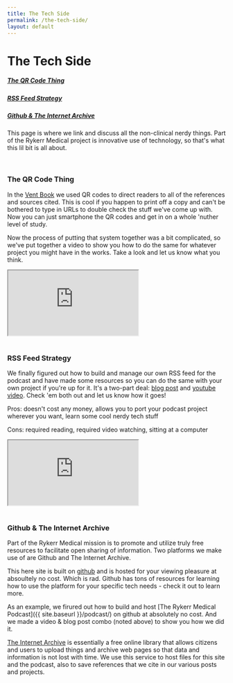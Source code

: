 ```yaml
---
title: The Tech Side
permalink: /the-tech-side/
layout: default
---
```


# The Tech Side

<h5><a href="#qrcode">The QR Code Thing</a></h5>
<h5><a href="#feed">RSS Feed Strategy</a></h5>
<h5><a href="#git-archive">Github & The Internet Archive</a></h5>

This page is where we link and discuss all the non-clinical nerdy things.  Part of the Rykerr Medical project is innovative use of technology, so that's what this lil bit is all about.

<br>

<h3 id="qrcode">The QR Code Thing</h3>

In the [Vent Book](https://www.rykerrmedical.com/clinical-resources/vent-management/) we used QR codes to direct readers to all of the references and sources cited.  This is cool if you happen to print off a copy and can't be bothered to type in URLs to double check the stuff we've come up with.  Now you can just smartphone the QR codes and get in on a whole 'nuther level of study.

Now the process of putting that system together was a bit complicated, so we've put together a video to show you how to do the same for whatever project you might have in the works.  Take a look and let us know what you think.

<div class="video-wrapper">
  <iframe 
    src="https://www.youtube.com/embed/NcUvnpnGFto"
    title="The QR Code Thing"
    allow="accelerometer; autoplay; clipboard-write; encrypted-media; gyroscope; picture-in-picture"
    allowfullscreen>
  </iframe>
</div>

<br>

<h3 id="feed">RSS Feed Strategy</h3>

We finally figured out how to build and manage our own RSS feed for the podcast and have made some resources so you can do the same with your own project if you're up for it.  It's a two-part deal: [blog post](https://www.rykerrmedical.com/2025/06/02/podcast-hosting.html) and [youtube video](https://youtu.be/nNosYLXTu_A?si=TuwtV_8AYpFcjGH8).  Check 'em both out and let us know how it goes!

​Pros: doesn't cost any money, allows you to port your podcast project wherever you want, learn some cool nerdy tech stuff

​Cons: required reading, required video watching, sitting at a computer

<div class="video-wrapper">
  <iframe 
    src="https://www.youtube.com/embed/nNosYLXTu_A"
    title="Rykerr Medical's Podcast Hosting Strategy"
    allow="accelerometer; autoplay; clipboard-write; encrypted-media; gyroscope; picture-in-picture"
    allowfullscreen>
  </iframe>
</div>

<br>

<h3 id="git-archive">Github & The Internet Archive</h3>

Part of the Rykerr Medical mission is to promote and utilize truly free resources to facilitate open sharing of information.  Two platforms we make use of are Github and The Internet Archive.


This here site is built on [github](https://www.github.org) and is hosted for your viewing pleasure at absoultely no cost.  Which is rad.  Github has tons of resources for learning how to use the platform for your specific tech needs - check it out to learn more.

As an example, we firured out how to build and host [The Rykerr Medical Podcast]({{ site.baseurl }}/podcast/) on github at absolutely no cost.  And we made a video & blog post combo (noted above) to show you how we did it.


[The Internet Archive](https://www.archive.org) is essentially a free online library that allows citizens and users to upload things and archive web pages so that data and information is not lost with time.  We use this service to host files for this site and the podcast, also to save references that we cite in our various posts and projects.
